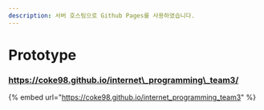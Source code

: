 ```yaml
---
description: 서버 호스팅으로 Github Pages를 사용하였습니다.
---
```


# Prototype

### https://coke98.github.io/internet\_programming\_team3/

{% embed url="https://coke98.github.io/internet_programming_team3" %}
